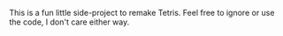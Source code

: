 This is a fun little side-project to remake Tetris. Feel free to ignore or use the code, I don't care either way.

